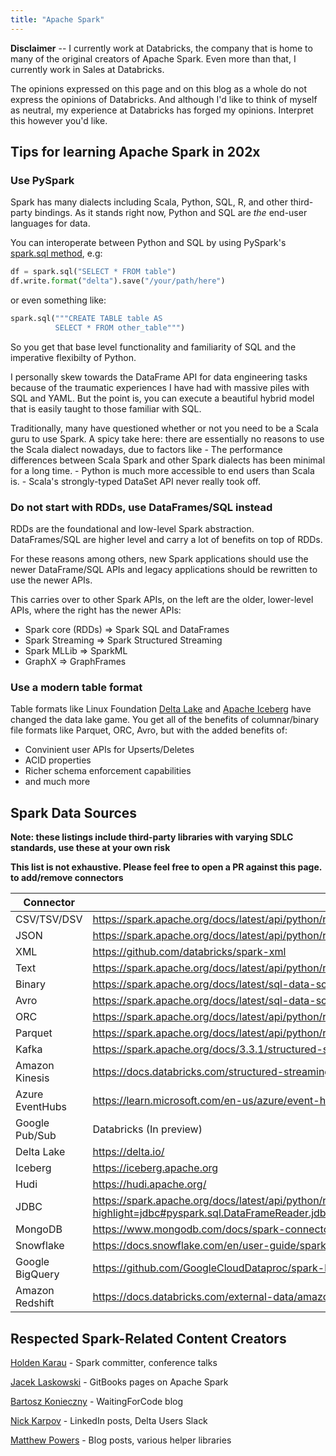 ```yaml
---
title: "Apache Spark"
---
```


**Disclaimer** -- I currently work at Databricks, the company that is home to many of the original creators of Apache Spark. Even more than that, I currently work in Sales at Databricks. 

The opinions expressed on this page and on this blog as a whole do not express the opinions of Databricks. And although I'd like to think of myself as neutral, my experience at Databricks has forged my opinions. Interpret this however you'd like.

## Tips for learning Apache Spark in 202x

### Use PySpark

Spark has many dialects including Scala, Python, SQL, R, and other third-party bindings. As it stands right now, Python and SQL are _the_ end-user languages for data. 

You can interoperate between Python and SQL by using PySpark's [spark.sql method](https://spark.apache.org/docs/latest/api/python/reference/pyspark.sql/api/pyspark.sql.SparkSession.sql.html), e.g:
```python
df = spark.sql("SELECT * FROM table")
df.write.format("delta").save("/your/path/here")
```
or even something like:
```python
spark.sql("""CREATE TABLE table AS 
		  SELECT * FROM other_table""")
```

So you get that base level functionality and familiarity of SQL and the imperative flexibilty of Python.

I personally skew towards the DataFrame API for data engineering tasks because of the traumatic experiences I have had with massive piles with SQL and YAML. But the point is, you can execute a beautiful hybrid model that is easily taught to those familiar with SQL.

Traditionally, many have questioned whether or not you need to be a Scala guru to use Spark. A spicy take here: there are essentially no reasons to use the Scala dialect nowadays, due to factors like
	- The performance differences between Scala Spark and other Spark dialects has been minimal for a long time. 
	- Python is much more accessible to end users than Scala is.
	- Scala's strongly-typed DataSet API never really took off.

### Do not start with RDDs, use DataFrames/SQL instead

RDDs are the foundational and low-level Spark abstraction. DataFrames/SQL are higher level and carry a lot of benefits on top of RDDs. 

For these reasons among others, new Spark applications should use the newer DataFrame/SQL APIs and legacy applications should be rewritten to use the newer APIs.

This carries over to other Spark APIs, on the left are the older, lower-level APIs, where the right has the newer APIs:
- Spark core (RDDs) => Spark SQL and DataFrames
- Spark Streaming => Spark Structured Streaming
- Spark MLLib => SparkML
- GraphX => GraphFrames

### Use a modern table format

Table formats like Linux Foundation [Delta Lake](https://docs.delta.io/latest/index.html_) and [Apache Iceberg](https://iceberg.apache.org) have changed the data lake game. You get all of the benefits of columnar/binary file formats like Parquet, ORC, Avro, but with the added benefits of:
- Convinient user APIs for Upserts/Deletes
- ACID properties
- Richer schema enforcement capabilities
- and much more

## Spark Data Sources

**Note: these listings include third-party libraries with varying SDLC standards, use these at your own risk**

**This list is not exhaustive. Please feel free to open a PR against this page. to add/remove connectors**

| Connector      | Reference |
| ----------- | ----------- |
| CSV/TSV/DSV   |  https://spark.apache.org/docs/latest/api/python/reference/pyspark.sql/api/pyspark.sql.DataFrameReader.csv.html       |
| JSON   | https://spark.apache.org/docs/latest/api/python/reference/pyspark.sql/api/pyspark.sql.DataFrameReader.json.html#pyspark.sql.DataFrameReader.json        |
| XML   | https://github.com/databricks/spark-xml        |
| Text   | https://spark.apache.org/docs/latest/api/python/reference/pyspark.sql/api/pyspark.sql.DataFrameReader.text.html#pyspark.sql.DataFrameReader.text        |
| Binary   | https://spark.apache.org/docs/latest/sql-data-sources-binaryFile.html        |
| Avro   | https://spark.apache.org/docs/latest/sql-data-sources-avro.html        |
| ORC   | https://spark.apache.org/docs/latest/api/python/reference/pyspark.sql/api/pyspark.sql.DataFrameReader.orc.html#pyspark.sql.DataFrameReader.orc        |
| Parquet      | https://spark.apache.org/docs/latest/api/python/reference/pyspark.sql/api/pyspark.sql.DataFrameReader.parquet.html#pyspark.sql.DataFrameReader.parquet       |
| Kafka   | https://spark.apache.org/docs/3.3.1/structured-streaming-kafka-integration.html#content        |
| Amazon Kinesis   | https://docs.databricks.com/structured-streaming/kinesis.html        |
| Azure EventHubs   | https://learn.microsoft.com/en-us/azure/event-hubs/event-hubs-kafka-spark-tutorial        |
| Google Pub/Sub   | Databricks (In preview)        |
| Delta Lake   | https://delta.io/        |
| Iceberg   | https://iceberg.apache.org        |
| Hudi   | https://hudi.apache.org/        |
| JDBC   | https://spark.apache.org/docs/latest/api/python/reference/pyspark.sql/api/pyspark.sql.DataFrameReader.jdbc.html?highlight=jdbc#pyspark.sql.DataFrameReader.jdbc        |
| MongoDB   | https://www.mongodb.com/docs/spark-connector/current/        |
| Snowflake   | https://docs.snowflake.com/en/user-guide/spark-connector.html        |
| Google BigQuery   | https://github.com/GoogleCloudDataproc/spark-bigquery-connector        |
| Amazon Redshift   | https://docs.databricks.com/external-data/amazon-redshift.html        |


## Respected Spark-Related Content Creators

[Holden Karau](http://holdenkarau.com/) - Spark committer, conference talks

[Jacek Laskowski](https://github.com/jaceklaskowski) - GitBooks pages on Apache Spark

[Bartosz Konieczny](https://www.waitingforcode.com/) - WaitingForCode blog

[Nick Karpov](https://www.linkedin.com/in/nick-karpov/) - LinkedIn posts, Delta Users Slack

[Matthew Powers](https://github.com/MrPowers) - Blog posts, various helper libraries

